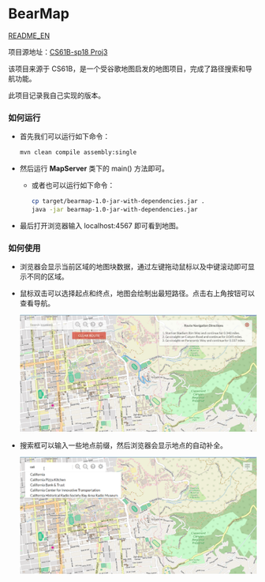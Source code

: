 # BearMap

[README_EN](README_EN.md)

项目源地址：[CS61B-sp18 Proj3](https://sp18.datastructur.es/materials/proj/proj3/proj3)

该项目来源于 CS61B，是一个受谷歌地图启发的地图项目，完成了路径搜索和导航功能。

此项目记录我自己实现的版本。

### 如何运行

- 首先我们可以运行如下命令：

  ```bash
  mvn clean compile assembly:single
  ```

- 然后运行 **MapServer** 类下的 main() 方法即可。

  - 或者也可以运行如下命令：

    ```bash
    cp target/bearmap-1.0-jar-with-dependencies.jar .
    java -jar bearmap-1.0-jar-with-dependencies.jar
    ```

- 最后打开浏览器输入 localhost:4567 即可看到地图。

### 如何使用

- 浏览器会显示当前区域的地图块数据，通过左键拖动鼠标以及中键滚动即可显示不同的区域。

- 鼠标双击可以选择起点和终点，地图会绘制出最短路径。点击右上角按钮可以查看导航。

  <img src="route_example.png" style="zoom:60%;" />

- 搜索框可以输入一些地点前缀，然后浏览器会显示地点的自动补全。

  <img src="map_example.png" alt="map_example" style="zoom:60%;" />
